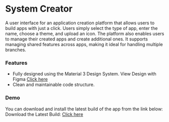 # System Creator

A user interface for an application creation platform that allows users to build apps with just a click. Users simply select the type of app, enter the name, choose a theme, and upload an icon. The platform also enables users to manage their created apps and create additional ones. It supports managing shared features across apps, making it ideal for handling multiple branches.

### Features

- Fully designed using the Material 3 Design System. View Design with Figma [Click here](https://www.figma.com/design/DBUZoTz49gNpzkS9pBZSzI/System-Creator?node-id=0-1&t=FuwEpsb1fSRz2Amx-1)
- Clean and maintainable code structure.

### Demo

You can download and install the latest build of the app from the link below:
Download the Latest Build: [Click here](https://drive.google.com/file/d/1FLy68vRiFWiRRABWOli3VOwQScGLFIoI/view?usp=sharing)

